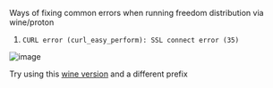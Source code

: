 Ways of fixing common errors when running freedom distribution via wine/proton

1. `CURL error (curl_easy_perform): SSL connect error (35)`

![image](https://github.com/user-attachments/assets/996352e6-21f1-45c2-a115-73a47bb1c626)

Try using this [wine version](https://github.com/Twig6943/ElementalWarrior-wine-binaries/releases) and a different prefix
